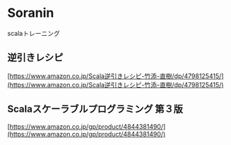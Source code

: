 # Soranin
scalaトレーニング

## 逆引きレシピ
[https://www.amazon.co.jp/Scala逆引きレシピ-竹添-直樹/dp/4798125415/](https://www.amazon.co.jp/Scala逆引きレシピ-竹添-直樹/dp/4798125415/)

## Scalaスケーラブルプログラミング 第３版
[https://www.amazon.co.jp/gp/product/4844381490/](https://www.amazon.co.jp/gp/product/4844381490/)
